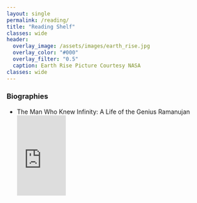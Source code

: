 ```yaml
---
layout: single
permalink: /reading/
title: "Reading Shelf"
classes: wide
header:
  overlay_image: /assets/images/earth_rise.jpg
  overlay_color: "#000"
  overlay_filter: "0.5"
  caption: Earth Rise Picture Courtesy NASA
classes: wide
---
```


### Biographies
* The Man Who Knew Infinity: A Life of the Genius Ramanujan <iframe type="text/html" width="112" height="184" frameborder="0" allowfullscreen style="max-width:100%" src="https://read.amazon.com/kp/card?asin=B00P6TZFT6&preview=inline&linkCode=kpe&ref_=cm_sw_r_kb_dp_3XBJG2D38C17C85B39V5" ></iframe>
